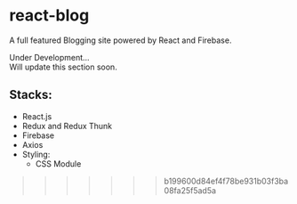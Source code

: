 # react-blog
A full featured Blogging site powered by React and Firebase.

Under Development...</br>
Will update this section soon.

## Stacks:
+ React.js
+ Redux and Redux Thunk
+ Firebase
+ Axios
+ Styling:
  - CSS Module
>>>>>>> b199600d84ef4f78be931b03f3ba08fa25f5ad5a
